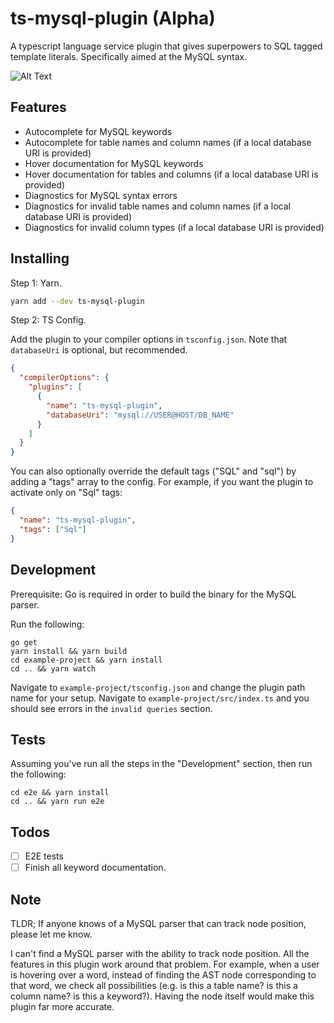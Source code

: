 # ts-mysql-plugin (Alpha)

A typescript language service plugin that gives superpowers to SQL tagged template literals. Specifically aimed at the MySQL syntax.

![Alt Text](https://github.com/segmentio/ts-mysql-plugin/raw/master/.github/demo.gif)

## Features

- Autocomplete for MySQL keywords
- Autocomplete for table names and column names (if a local database URI is provided)
- Hover documentation for MySQL keywords
- Hover documentation for tables and columns (if a local database URI is provided)
- Diagnostics for MySQL syntax errors
- Diagnostics for invalid table names and column names (if a local database URI is provided)
- Diagnostics for invalid column types (if a local database URI is provided)

## Installing

Step 1: Yarn.

```sh
yarn add --dev ts-mysql-plugin
```

Step 2: TS Config.

Add the plugin to your compiler options in `tsconfig.json`. Note that `databaseUri` is optional, but recommended.

```json
{
  "compilerOptions": {
    "plugins": [
      {
        "name": "ts-mysql-plugin",
        "databaseUri": "mysql://USER@HOST/DB_NAME"
      }
    ]
  }
}
```

You can also optionally override the default tags ("SQL" and "sql") by adding a "tags" array to the config. For example, if you want the plugin to activate only on "Sql" tags:

```json
{
  "name": "ts-mysql-plugin",
  "tags": ["Sql"]
}
```

## Development

Prerequisite: Go is required in order to build the binary for the MySQL parser.

Run the following:

```shell
go get
yarn install && yarn build
cd example-project && yarn install
cd .. && yarn watch
```

Navigate to `example-project/tsconfig.json` and change the plugin path name for your setup. Navigate to `example-project/src/index.ts` and you should see errors in the `invalid queries` section.

## Tests

Assuming you've run all the steps in the "Development" section, then run the following:

```shell
cd e2e && yarn install
cd .. && yarn run e2e
```

## Todos

- [ ] E2E tests
- [ ] Finish all keyword documentation.

## Note

TLDR; If anyone knows of a MySQL parser that can track node position, please let me know.

I can't find a MySQL parser with the ability to track node position. All the features in this plugin work around that problem. For example, when a user is hovering over a word, instead of finding the AST node corresponding to that word, we check all possibilities (e.g. is this a table name? is this a column name? is this a keyword?). Having the node itself would make this plugin far more accurate.
